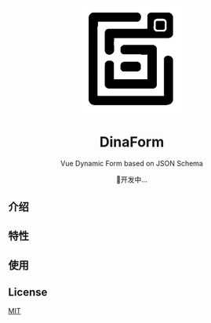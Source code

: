 <p align="center">
  <img width="200px" src="./logo.png" />
</p>
<h1 align="center"> DinaForm </h1>
<p align="center">Vue Dynamic Form based on JSON Schema</p>

<p align="center">
🚧开发中...
</p>

## 介绍

## 特性

## 使用

## License

[MIT](https://choosealicense.com/licenses/mit/)
